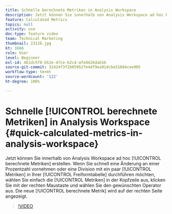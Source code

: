 ```yaml
---
title: Schnelle berechnete Metriken in Analysis Workspace
description: Jetzt können Sie innerhalb von Analysis Workspace ad hoc berechnete Metriken erstellen.  Wenn Sie schnell eine Änderung an einer Prozentzahl vornehmen oder eine Division mit ein paar Metriken in Ihrer Freiformtabelle durchführen möchten, wählen Sie einfach die Metriken in der Kopfzeile aus, klicken Sie mit der rechten Maustaste und wählen Sie den gewünschten Operator aus.  Die neue berechnete Metrik wird auf der rechten Seite angezeigt.
feature: Calculated Metrics
topics: null
activity: use
doc-type: feature video
team: Technical Marketing
thumbnail: 23126.jpg
kt: 1666
role: User
level: Beginner
exl-id: 461dc5f8-b52e-47ce-b2c4-afe4426dab16
source-git-commit: 32424f3f2b05952fe4df9ea91dcbe51684cee905
workflow-type: tm+mt
source-wordcount: '122'
ht-degree: 100%

---
```


# Schnelle [!UICONTROL berechnete Metriken] in Analysis Workspace {#quick-calculated-metrics-in-analysis-workspace}

Jetzt können Sie innerhalb von Analysis Workspace ad hoc [!UICONTROL berechnete Metriken] erstellen.  Wenn Sie schnell eine Änderung an einer Prozentzahl vornehmen oder eine Division mit ein paar [!UICONTROL Metriken] in Ihrer [!UICONTROL Freiformtabelle] durchführen möchten, wählen Sie einfach die [!UICONTROL Metriken] in der Kopfzeile aus, klicken Sie mit der rechten Maustaste und wählen Sie den gewünschten Operator aus.  Die neue [!UICONTROL berechnete Metrik] wird auf der rechten Seite angezeigt.

>[!VIDEO](https://video.tv.adobe.com/v/23126/?quality=12)
